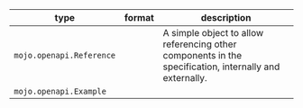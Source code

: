 | type | format | description |
|---|---|---|
| `mojo.openapi.Reference` |  | A simple object to allow referencing other components in the specification, internally and externally. |
| `mojo.openapi.Example` |  |  |
